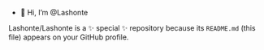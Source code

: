 - 👋 Hi, I’m @Lashonte


Lashonte/Lashonte is a ✨ special ✨ repository because its `README.md` (this file) appears on your GitHub profile.


